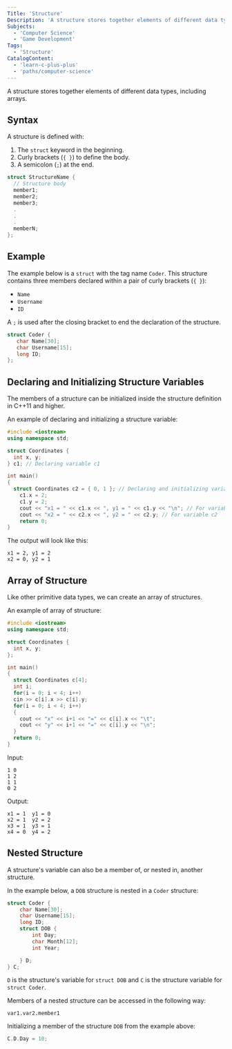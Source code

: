 ```yaml
---
Title: 'Structure'
Description: 'A structure stores together elements of different data types, including arrays.'
Subjects:
  - 'Computer Science'
  - 'Game Development'
Tags:
  - 'Structure'
CatalogContent:
  - 'learn-c-plus-plus'
  - 'paths/computer-science'
---
```


A structure stores together elements of different data types, including arrays.

## Syntax

A structure is defined with:

1. The `struct` keyword in the beginning.
2. Curly brackets (`{ }`) to define the body.
3. A semicolon (`;`) at the end.

```cpp
struct StructureName {
  // Structure body
  member1;
  member2;
  member3;
  .
  .
  .
  memberN;
};
```

## Example

The example below is a `struct` with the tag name `Coder`. This structure contains three members declared within a pair of curly brackets (`{ }`):

- `Name`
- `Username`
- `ID`

A `;` is used after the closing bracket to end the declaration of the structure.

```cpp
struct Coder {
   char Name[30];
   char Username[15];
   long ID;
};
```

## Declaring and Initializing Structure Variables

The members of a structure can be initialized inside the structure definition in C++11 and higher.

An example of declaring and initializing a structure variable:

```cpp
#include <iostream>
using namespace std;

struct Coordinates {
  int x, y;
} c1; // Declaring variable c1

int main()
{
  struct Coordinates c2 = { 0, 1 }; // Declaring and initializing variable c2
    c1.x = 2;
    c1.y = 2;
    cout << "x1 = " << c1.x << ", y1 = " << c1.y << "\n"; // For variable c1
    cout << "x2 = " << c2.x << ", y2 = " << c2.y; // For variable c2
    return 0;
}
```

The output will look like this:

```
x1 = 2, y1 = 2
x2 = 0, y2 = 1
```

## Array of Structure

Like other primitive data types, we can create an array of structures.

An example of array of structure:

```cpp
#include <iostream>
using namespace std;

struct Coordinates {
  int x, y;
};

int main()
{
  struct Coordinates c[4];
  int i;
  for(i = 0; i < 4; i++)
  cin >> c[i].x >> c[i].y;
  for(i = 0; i < 4; i++)
  {
    cout << "x" << i+1 << "=" << c[i].x << "\t";
    cout << "y" << i+1 << "=" << c[i].y << "\n";
  }
  return 0;
}
```

Input:

```
1 0
1 2
1 1
0 2
```

Output:

```
x1 = 1  y1 = 0
x2 = 1  y2 = 2
x3 = 1  y3 = 1
x4 = 0  y4 = 2
```

## Nested Structure

A structure's variable can also be a member of, or nested in, another structure.

In the example below, a `DOB` structure is nested in a `Coder` structure:

```cpp
struct Coder {
    char Name[30];
    char Username[15];
    long ID;
    struct DOB {
        int Day;
        char Month[12];
        int Year;

    } D;
} C;
```

`D` is the structure's variable for `struct DOB` and `C` is the structure variable for `struct Coder`.

Members of a nested structure can be accessed in the following way:

`var1.var2.member1`

Initializing a member of the structure `DOB` from the example above:

```cpp
C.D.Day = 10;
```
